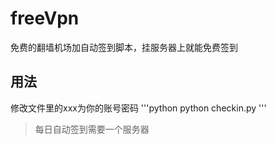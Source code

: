 # freeVpn
免费的翻墙机场加自动签到脚本，挂服务器上就能免费签到
## 用法
修改文件里的xxx为你的账号密码
'''python
python checkin.py
'''
> 每日自动签到需要一个服务器
